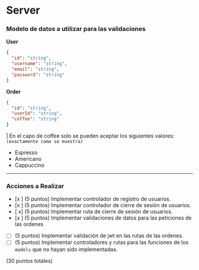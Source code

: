 # Server

### Modelo de datos a utilizar para las validaciones

**User**

```json
{
  "id": "string",
  "username": "string",
  "email": "string",
  "password": "string"
}
```

**Order**

```json
{
  "id": "string",
  "userId": "string",
  "coffee": "string"
}
```

| En el capo de coffee solo se pueden aceptar los siguientes valores:
`(exactamente como se muestra)`

- Espresso
- Americano
- Cappuccino

---

### Acciones a Realizar

- [x ] (5 puntos) Implementar controlador de registro de usuarios.
- [x ] (5 puntos) Implementar controlador de cierre de sesión de usuarios.
- [ x] (5 puntos) Implementar ruta de cierre de sesión de usuarios.
- [x ] (5 puntos) Implementar validaciones de datos para las peticiones de las ordenes
- [ ] (5 puntos) Implementar validación de jwt en las rutas de las ordenes.
- [ ] (5 puntos) Implementar controladores y rutas para las funciones de los `models` que no hayan sido implementadas.

(30 puntos totales)
